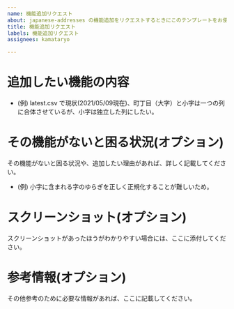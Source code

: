 ```yaml
---
name: 機能追加リクエスト
about: japanese-addresses の機能追加をリクエストするときにこのテンプレートをお使いください。
title: 機能追加リクエスト
labels: 機能追加リクエスト
assignees: kamataryo

---
```


# 追加したい機能の内容

- (例) latest.csv で現状(2021/05/09現在)、町丁目（大字）と小字は一つの列に合体させているが、小字は独立した列にしたい。

# その機能がないと困る状況(オプション)

その機能がないと困る状況や、追加したい理由があれば、詳しく記載してください。

- (例) 小字に含まれる字のゆらぎを正しく正規化することが難しいため。

# スクリーンショット(オプション)

スクリーンショットがあったほうがわかりやすい場合には、ここに添付してください。

# 参考情報(オプション)

その他参考のために必要な情報があれば、ここに記載してください。
